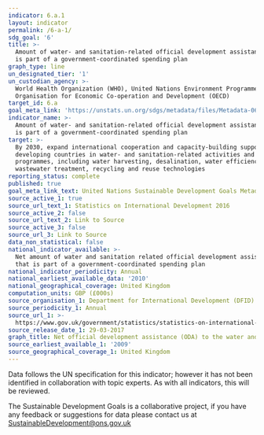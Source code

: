 ```yaml
---
indicator: 6.a.1
layout: indicator
permalink: /6-a-1/
sdg_goal: '6'
title: >-
  Amount of water- and sanitation-related official development assistance that
  is part of a government-coordinated spending plan
graph_type: line
un_designated_tier: '1'
un_custodian_agency: >-
  World Health Organization (WHO), United Nations Environment Programme (UNEP),
  Organisation for Economic Co-operation and Development (OECD)
target_id: 6.a
goal_meta_link: 'https://unstats.un.org/sdgs/metadata/files/Metadata-06-0A-01.pdf'
indicator_name: >-
  Amount of water- and sanitation-related official development assistance that
  is part of a government-coordinated spending plan
target: >-
  By 2030, expand international cooperation and capacity-building support to
  developing countries in water- and sanitation-related activities and
  programmes, including water harvesting, desalination, water efficiency,
  wastewater treatment, recycling and reuse technologies
reporting_status: complete
published: true
goal_meta_link_text: United Nations Sustainable Development Goals Metadata (PDF 399 KB)
source_active_1: true
source_url_text_1: Statistics on International Development 2016
source_active_2: false
source_url_text_2: Link to Source
source_active_3: false
source_url_3: Link to Source
data_non_statistical: false
national_indicator_available: >-
  Net amount of water and sanitation related official development assistance
  that is part of a government-coordinated spending plan
national_indicator_periodicity: Annual
national_earliest_available_data: '2010'
national_geographical_coverage: United Kingdom
computation_units: GBP (£000s)
source_organisation_1: Department for International Development (DFID)
source_periodicity_1: Annual
source_url_1: >-
  https://www.gov.uk/government/statistics/statistics-on-international-development-2016
source_release_date_1: 29-03-2017
graph_title: Net official development assistance (ODA) to the water and sanitation sectors
source_earliest_available_1: '2009'
source_geographical_coverage_1: United Kingdom
---
```

Data follows the UN specification for this indicator; however it has not been identified in collaboration with topic experts. As with all indicators, this will be reviewed.

The Sustainable Development Goals is a collaborative project, if you have any feedback or suggestions for data please contact us at <SustainableDevelopment@ons.gov.uk>
